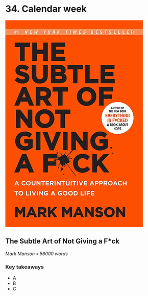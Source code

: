 # 34. Calendar week

![The Subtle Art of Not Giving a F*ck](../assets/covers/theSubtleArt.webp)

## The Subtle Art of Not Giving a F\*ck

<p class="text-gray-light">
    <em>Mark Manson • 56000 words</em>
</p>

<h3>Key takeaways</h3>

-   A
-   B
-   C
